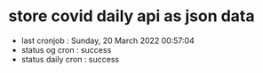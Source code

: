 # store covid daily api as json data

- last cronjob : Sunday, 20 March 2022 00:57:04
- status og cron : success
- status daily cron : success
      
      